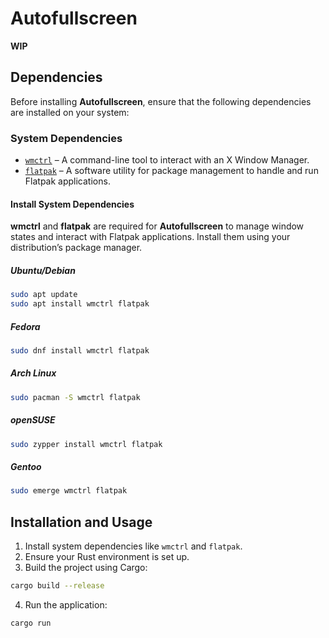 # Autofullscreen

**WIP**

## Dependencies

Before installing **Autofullscreen**, ensure that the following dependencies are installed on your system:

### System Dependencies

- [`wmctrl`](http://tripie.sweb.cz/utilities/wmctrl/) – A command-line tool to interact with an X Window Manager.
- [`flatpak`](https://flatpak.org/) – A software utility for package management to handle and run Flatpak applications.

#### Install System Dependencies

**wmctrl** and **flatpak** are required for **Autofullscreen** to manage window states and interact with Flatpak applications. Install them using your distribution’s package manager.

##### **Ubuntu/Debian**

```bash
sudo apt update
sudo apt install wmctrl flatpak
```

##### **Fedora**

```bash
sudo dnf install wmctrl flatpak
```

##### **Arch Linux**

```bash
sudo pacman -S wmctrl flatpak
```

##### **openSUSE**

```bash
sudo zypper install wmctrl flatpak
```

##### **Gentoo**

```bash
sudo emerge wmctrl flatpak
```

## Installation and Usage

1. Install system dependencies like `wmctrl` and `flatpak`.
2. Ensure your Rust environment is set up.
3. Build the project using Cargo:

```bash
cargo build --release
```

4. Run the application:

```bash
cargo run
```
